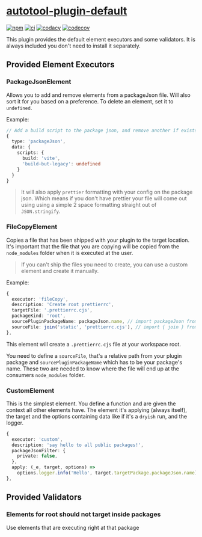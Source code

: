 # [autotool-plugin-default](https://github.com/AlexAegis/autotool/tree/master/packages/autotool-plugin-default)

[![npm](https://img.shields.io/npm/v/autotool-plugin-default/latest)](https://www.npmjs.com/package/@alexaegis/autotool-plugin-default)
[![ci](https://github.com/AlexAegis/autotool/actions/workflows/cicd.yml/badge.svg)](https://github.com/AlexAegis/autotool/actions/workflows/cicd.yml)
[![codacy](https://app.codacy.com/project/badge/Grade/a040168fa1e244debb0d1bbafcace38f)](https://app.codacy.com/gh/AlexAegis/autotool/dashboard?utm_source=gh&utm_medium=referral&utm_content=&utm_campaign=Badge_grade)
[![codecov](https://codecov.io/gh/AlexAegis/autotool/branch/master/graph/badge.svg?token=kw8ZeoPbUh)](https://codecov.io/gh/AlexAegis/autotool)

This plugin provides the default element executors and some validators. It is
always included you don't need to install it separately.

## Provided Element Executors

### PackageJsonElement

Allows you to add and remove elements from a packageJson file. Will also sort it
for you based on a preference. To delete an element, set it to `undefined`.

Example:

```ts
// Add a build script to the package json, and remove another if exists
{
  type: 'packageJson',
  data: {
    scripts: {
      build: 'vite',
      'build-but-legacy': undefined
    }
  }
}
```

> It will also apply `prettier` formatting with your config on the package json.
> Which means if you don't have prettier your file will come out using using a
> simple 2 space formatting straight out of `JSON.stringify`.

### FileCopyElement

Copies a file that has been shipped with your plugin to the target location.
It's important that the file that you are copying will be copied from the
`node_modules` folder when it is executed at the user.

> If you can't ship the files you need to create, you can use a custom element
> and create it manually.

Example:

```ts
{
  executor: 'fileCopy',
  description: 'Create root prettierrc',
  targetFile: '.prettierrc.cjs',
  packageKind: 'root',
  sourcePluginPackageName: packageJson.name, // import packageJson from '../package.json';
  sourceFile: join('static', 'prettierrc.cjs'), // import { join } from 'node:path';
},
```

This element will create a `.prettierrc.cjs` file at your workspace root.

You need to define a `sourceFile`, that's a relative path from your plugin
package and `sourcePluginPackageName` which has to be your package's name. These
two are needed to know where the file will end up at the consumers
`node_modules` folder.

### CustomElement

This is the simplest element. You define a function and are given the context
all other elements have. The element it's applying (always itself), the target
and the options containing data like if it's a `dryish` run, and the logger.

```ts
{
  executor: 'custom',
  description: 'say hello to all public packages!',
  packageJsonFilter: {
    private: false,
  },
  apply: (_e, target, options) =>
    options.logger.info('Hello', target.targetPackage.packageJson.name),
},
```

## Provided Validators

### Elements for root should not target inside packages

Use elements that are executing right at that package

